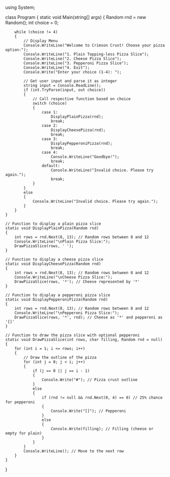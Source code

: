 using System;

class Program
{
    static void Main(string[] args)
    {
        Random rnd = new Random();
        int choice = 0;

        while (choice != 4)
        {
            // Display Menu
            Console.WriteLine("Welcome to Crimson Crust! Choose your pizza option:");
            Console.WriteLine("1. Plain Topping-less Pizza Slice");
            Console.WriteLine("2. Cheese Pizza Slice");
            Console.WriteLine("3. Pepperoni Pizza Slice");
            Console.WriteLine("4. Exit");
            Console.Write("Enter your choice (1-4): ");

            // Get user input and parse it as integer
            string input = Console.ReadLine();
            if (int.TryParse(input, out choice))
            {
                // Call respective function based on choice
                switch (choice)
                {
                    case 1:
                        DisplayPlainPizza(rnd);
                        break;
                    case 2:
                        DisplayCheesePizza(rnd);
                        break;
                    case 3:
                        DisplayPepperoniPizza(rnd);
                        break;
                    case 4:
                        Console.WriteLine("Goodbye!");
                        break;
                    default:
                        Console.WriteLine("Invalid choice. Please try again.");
                        break;
                }
            }
            else
            {
                Console.WriteLine("Invalid choice. Please try again.");
            }
        }
    }

    // Function to display a plain pizza slice
    static void DisplayPlainPizza(Random rnd)
    {
        int rows = rnd.Next(8, 13); // Random rows between 8 and 12
        Console.WriteLine("\nPlain Pizza Slice:");
        DrawPizzaSlice(rows, ' ');
    }

    // Function to display a cheese pizza slice
    static void DisplayCheesePizza(Random rnd)
    {
        int rows = rnd.Next(8, 13); // Random rows between 8 and 12
        Console.WriteLine("\nCheese Pizza Slice:");
        DrawPizzaSlice(rows, '*'); // Cheese represented by '*'
    }

    // Function to display a pepperoni pizza slice
    static void DisplayPepperoniPizza(Random rnd)
    {
        int rows = rnd.Next(8, 13); // Random rows between 8 and 12
        Console.WriteLine("\nPepperoni Pizza Slice:");
        DrawPizzaSlice(rows, '*', rnd); // Cheese as '*' and pepperoni as '[]'
    }

    // Function to draw the pizza slice with optional pepperoni
    static void DrawPizzaSlice(int rows, char filling, Random rnd = null)
    {
        for (int i = 1; i <= rows; i++)
        {
            // Draw the outline of the pizza
            for (int j = 0; j < i; j++)
            {
                if (j == 0 || j == i - 1)
                {
                    Console.Write("#"); // Pizza crust outline
                }
                else
                {
                    if (rnd != null && rnd.Next(0, 4) == 0) // 25% chance for pepperoni
                    {
                        Console.Write("[]"); // Pepperoni
                    }
                    else
                    {
                        Console.Write(filling); // Filling (cheese or empty for plain)
                    }
                }
            }
            Console.WriteLine(); // Move to the next row
        }
    }
}

